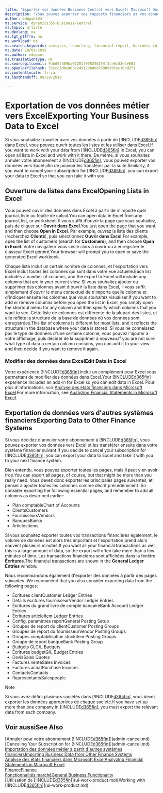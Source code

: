 ```yaml
---
title: "Exporter vos données Business Central vers Excel| Microsoft Docs"
description: "Vous pouvez exporter vos rapports financiers et vos données de veille économique de Business Central vers Excel, ou ouvrir vos données dans Excel."
author: edupont04
ms.service: dynamics365-business-central
ms.topic: article
ms.devlang: na
ms.tgt_pltfrm: na
ms.workload: na
ms.search.keywords: analysis, reporting, financial report, business intelligence, BI, Excel
ms.date: 10/01/2018
ms.author: edupont
ms.translationtype: HT
ms.sourcegitcommit: 9dbd92409ba02281f008246194f3ce0c53e4e001
ms.openlocfilehash: 33ccc1dbe9654245129bdbd760896054c10cd2f1
ms.contentlocale: fr-ca
ms.lasthandoff: 09/28/2018

---
```

# <a name="exporting-your-business-data-to-excel"></a><span data-ttu-id="26398-103">Exportation de vos données métier vers Excel</span><span class="sxs-lookup"><span data-stu-id="26398-103">Exporting Your Business Data to Excel</span></span>
<span data-ttu-id="26398-104">Si vous souhaitez travailler avec vos données à partir de [!INCLUDE[d365fin](includes/d365fin_md.md)] dans Excel, vous pouvez ouvrir toutes les listes et les utiliser dans Excel.</span><span class="sxs-lookup"><span data-stu-id="26398-104">If you want to work with your data from [!INCLUDE[d365fin](includes/d365fin_md.md)] in Excel, you can open all lists in Excel and work with it there.</span></span> <span data-ttu-id="26398-105">De même, si vous souhaitez annuler votre abonnement à [!INCLUDE[d365fin](includes/d365fin_md.md)], vous pouvez exporter vos données vers Excel afin de pouvoir les transférer par la suite.</span><span class="sxs-lookup"><span data-stu-id="26398-105">Similarly, if you want to cancel your subscription for [!INCLUDE[d365fin](includes/d365fin_md.md)], you can export your data to Excel so that you can take it with you.</span></span>

## <a name="opening-lists-in-excel"></a><span data-ttu-id="26398-106">Ouverture de listes dans Excel</span><span class="sxs-lookup"><span data-stu-id="26398-106">Opening Lists in Excel</span></span>
<span data-ttu-id="26398-107">Vous pouvez ouvrir des données dans Excel à partir de n'importe quel journal, liste ou feuille de calcul.</span><span class="sxs-lookup"><span data-stu-id="26398-107">You can open data in Excel from any journal, list, or worksheet.</span></span> <span data-ttu-id="26398-108">Il vous suffit d'ouvrir la page que vous souhaitez, puis de cliquer sur **Ouvrir dans Excel**.</span><span class="sxs-lookup"><span data-stu-id="26398-108">You just open the page that you want, and then choose **Open in Excel**.</span></span> <span data-ttu-id="26398-109">Par exemple, ouvrez la liste des clients (recherchez **Clients**), puis sélectionnez **Ouvrir dans Excel**.</span><span class="sxs-lookup"><span data-stu-id="26398-109">For example, open the list of customers (search for **Customers**), and then choose **Open in Excel**.</span></span> <span data-ttu-id="26398-110">Votre navigateur vous invite alors à ouvrir ou à enregistrer le classeur Excel généré.</span><span class="sxs-lookup"><span data-stu-id="26398-110">Your browser will prompt you to open or save the generated Excel workbook.</span></span>  

<span data-ttu-id="26398-111">Chaque liste inclut un certain nombre de colonnes, et l'exportation vers Excel inclut toutes les colonnes qui sont dans votre vue actuelle.</span><span class="sxs-lookup"><span data-stu-id="26398-111">Each list includes a number of columns, and the export to Excel will include any columns that are in your current view.</span></span> <span data-ttu-id="26398-112">Si vous souhaitez ajouter ou supprimer des colonnes avant d'ouvrir la liste dans Excel, il vous suffit simplement d'ouvrir le menu contextuel de n'importe quelle colonne et d'indiquer ensuite les colonnes que vous souhaitez visualiser.</span><span class="sxs-lookup"><span data-stu-id="26398-112">If you want to add or remove columns before you open the list in Excel, you simply open the shortcut menu for any column and then specify which columns that you want to see.</span></span> <span data-ttu-id="26398-113">Cette liste de colonnes est différente de la plupart des listes, et elle reflète la structure de la base de données où vos données sont enregistrées.</span><span class="sxs-lookup"><span data-stu-id="26398-113">This list of columns is different for most lists, and it reflects the structure in the database where your data is stored.</span></span> <span data-ttu-id="26398-114">Si vous ne connaissez pas le type de données d'une certaine colonne, vous pouvez l'ajouter à votre affichage, puis décider de la supprimer à nouveau.</span><span class="sxs-lookup"><span data-stu-id="26398-114">If you are not sure what type of data a certain column contains, you can add it to your view and then decide if you want to remove it again.</span></span>  

### <a name="edit-data-in-excel"></a><span data-ttu-id="26398-115">Modifier des données dans Excel</span><span class="sxs-lookup"><span data-stu-id="26398-115">Edit Data in Excel</span></span>
<span data-ttu-id="26398-116">Votre expérience [!INCLUDE[d365fin](includes/d365fin_md.md)] inclut un complément pour Excel vous permettant de modifier des données dans Excel.</span><span class="sxs-lookup"><span data-stu-id="26398-116">Your [!INCLUDE[d365fin](includes/d365fin_md.md)] experience includes an add-in for Excel so you can edit data in Excel.</span></span> <span data-ttu-id="26398-117">Pour plus d'informations, voir [Analyse des états financiers dans Microsoft Excel](finance-analyze-excel.md).</span><span class="sxs-lookup"><span data-stu-id="26398-117">For more information, see [Analyzing Financial Statements in Microsoft Excel](finance-analyze-excel.md).</span></span>  

## <a name="exporting-data-to-other-finance-systems"></a><span data-ttu-id="26398-118">Exportation de données vers d'autres systèmes financiers</span><span class="sxs-lookup"><span data-stu-id="26398-118">Exporting Data to Other Finance Systems</span></span>
<span data-ttu-id="26398-119">Si vous décidez d'annuler votre abonnement à [!INCLUDE[d365fin](includes/d365fin_md.md)], vous pouvez exporter vos données vers Excel et les transférer ensuite dans votre système financier suivant.</span><span class="sxs-lookup"><span data-stu-id="26398-119">If you decide to cancel your subscription for [!INCLUDE[d365fin](includes/d365fin_md.md)], you can export your data to Excel and take it with you to your next finance system.</span></span>  

<span data-ttu-id="26398-120">Bien entendu, vous pouvez exporter toutes les pages, mais il peut y en avoir trop.</span><span class="sxs-lookup"><span data-stu-id="26398-120">You can export all pages, of course, but that might be more than you really need.</span></span> <span data-ttu-id="26398-121">Vous devez donc exporter les principales pages suivantes, et penser à ajouter toutes les colonnes comme décrit précédemment :</span><span class="sxs-lookup"><span data-stu-id="26398-121">So consider exporting the following essential pages, and remember to add all columns as described earlier:</span></span>  

* <span data-ttu-id="26398-122">Plan comptable</span><span class="sxs-lookup"><span data-stu-id="26398-122">Chart of Accounts</span></span>  
* <span data-ttu-id="26398-123">Clients</span><span class="sxs-lookup"><span data-stu-id="26398-123">Customers</span></span>  
* <span data-ttu-id="26398-124">Fournisseurs</span><span class="sxs-lookup"><span data-stu-id="26398-124">Vendors</span></span>  
* <span data-ttu-id="26398-125">Banques</span><span class="sxs-lookup"><span data-stu-id="26398-125">Banks</span></span>  
* <span data-ttu-id="26398-126">Articles</span><span class="sxs-lookup"><span data-stu-id="26398-126">Items</span></span>  

<span data-ttu-id="26398-127">Si vous souhaitez exporter toutes vos transactions financières également, le volume de données est alors très important et l'exportation prend alors souvent plusieurs minutes.</span><span class="sxs-lookup"><span data-stu-id="26398-127">If you want all your financial transactions as well, this is a large amount of data, so the export will often take more than a few minutes of time.</span></span> <span data-ttu-id="26398-128">Les transactions financières sont affichées dans la fenêtre **Écritures**.</span><span class="sxs-lookup"><span data-stu-id="26398-128">The financial transactions are shown in the **General Ledger Entries** window.</span></span>  

<span data-ttu-id="26398-129">Nous recommandons également d'exporter des données à partir des pages suivantes :</span><span class="sxs-lookup"><span data-stu-id="26398-129">We recommend that you also consider exporting data from the following pages:</span></span>  

* <span data-ttu-id="26398-130">Écritures client</span><span class="sxs-lookup"><span data-stu-id="26398-130">Customer Ledger Entries</span></span>  
* <span data-ttu-id="26398-131">Détails écritures fournisseur</span><span class="sxs-lookup"><span data-stu-id="26398-131">Vendor Ledger Entries</span></span>  
* <span data-ttu-id="26398-132">Écritures du grand livre de compte bancaire</span><span class="sxs-lookup"><span data-stu-id="26398-132">Bank Account Ledger Entries</span></span>  
* <span data-ttu-id="26398-133">Écritures article</span><span class="sxs-lookup"><span data-stu-id="26398-133">Item Ledger Entries</span></span>  
* <span data-ttu-id="26398-134">Config. paramètres report</span><span class="sxs-lookup"><span data-stu-id="26398-134">General Posting Setup</span></span>  
* <span data-ttu-id="26398-135">Groupes de report du client</span><span class="sxs-lookup"><span data-stu-id="26398-135">Customer Posting Groups</span></span>  
* <span data-ttu-id="26398-136">Groupes de report du fournisseur</span><span class="sxs-lookup"><span data-stu-id="26398-136">Vendor Posting Groups</span></span>  
* <span data-ttu-id="26398-137">Groupes comptabilisation stock</span><span class="sxs-lookup"><span data-stu-id="26398-137">Item Posting Groups</span></span>  
* <span data-ttu-id="26398-138">Groupe de report banque</span><span class="sxs-lookup"><span data-stu-id="26398-138">Bank Posting Group</span></span>  
* <span data-ttu-id="26398-139">Budgets GL</span><span class="sxs-lookup"><span data-stu-id="26398-139">G/L Budgets</span></span>  
* <span data-ttu-id="26398-140">Écritures budget</span><span class="sxs-lookup"><span data-stu-id="26398-140">G/L Budget Entries</span></span>  
* <span data-ttu-id="26398-141">Devis</span><span class="sxs-lookup"><span data-stu-id="26398-141">Sales Quotes</span></span>  
* <span data-ttu-id="26398-142">Factures vente</span><span class="sxs-lookup"><span data-stu-id="26398-142">Sales Invoices</span></span>  
* <span data-ttu-id="26398-143">Factures achat</span><span class="sxs-lookup"><span data-stu-id="26398-143">Purchase Invoices</span></span>  
* <span data-ttu-id="26398-144">Contacts</span><span class="sxs-lookup"><span data-stu-id="26398-144">Contacts</span></span>  
* <span data-ttu-id="26398-145">Représentants</span><span class="sxs-lookup"><span data-stu-id="26398-145">Salespeople</span></span>  

> [!NOTE]  
>   <span data-ttu-id="26398-146">Si vous avez défini plusieurs sociétés dans [!INCLUDE[d365fin](includes/d365fin_md.md)], vous devez exporter les données appropriées de chaque société.</span><span class="sxs-lookup"><span data-stu-id="26398-146">If you have set up more than one company in [!INCLUDE[d365fin](includes/d365fin_md.md)], you must export the relevant data from each company.</span></span>

## <a name="see-also"></a><span data-ttu-id="26398-147">Voir aussi</span><span class="sxs-lookup"><span data-stu-id="26398-147">See Also</span></span>
<span data-ttu-id="26398-148">[Annuler pour votre abonnement [!INCLUDE[d365fin](includes/d365fin_md.md)]](admin-cancel.md)</span><span class="sxs-lookup"><span data-stu-id="26398-148">[Canceling Your Subscription for [!INCLUDE[d365fin](includes/d365fin_md.md)]](admin-cancel.md)</span></span>  
[<span data-ttu-id="26398-149">Importation des données métier à partir d'autres systèmes financiers</span><span class="sxs-lookup"><span data-stu-id="26398-149">Importing Business Data from Other Finance Systems</span></span>](across-import-data-configuration-packages.md)  
[<span data-ttu-id="26398-150">Analyse des états financiers dans Microsoft Excel</span><span class="sxs-lookup"><span data-stu-id="26398-150">Analyzing Financial Statements in Microsoft Excel</span></span>](finance-analyze-excel.md)  
[<span data-ttu-id="26398-151">Finance</span><span class="sxs-lookup"><span data-stu-id="26398-151">Finance</span></span>](finance.md)  
[<span data-ttu-id="26398-152">Fonctionnalités marché</span><span class="sxs-lookup"><span data-stu-id="26398-152">General Business Functionality</span></span>](ui-across-business-areas.md)  
<span data-ttu-id="26398-153">[Utilisation de [!INCLUDE[d365fin](includes/d365fin_md.md)]](ui-work-product.md)</span><span class="sxs-lookup"><span data-stu-id="26398-153">[Working with [!INCLUDE[d365fin](includes/d365fin_md.md)]](ui-work-product.md)</span></span>  

